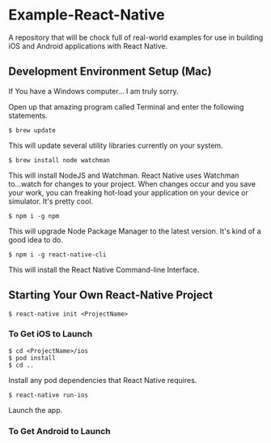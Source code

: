 # Example-React-Native
A repository that will be chock full of real-world examples for use in building iOS and Android applications with React Native.

## Development Environment Setup (Mac)
If You have a Windows computer... I am truly sorry.

Open up that amazing program called Terminal and enter the following statements.

```
$ brew update
```
This will update several utility libraries currently on your system.

```
$ brew install node watchman
```
This will install NodeJS and Watchman. React Native uses Watchman to...watch for changes to your project. When changes occur and you save your work, you can freaking hot-load your application on your device or simulator. It's pretty cool.

```
$ npm i -g npm
```
This will upgrade Node Package Manager to the latest version. It's kind of a good idea to do.

```
$ npm i -g react-native-cli
```
This will install the React Native Command-line Interface.

## Starting Your Own React-Native Project

```
$ react-native init <ProjectName>
```

### To Get iOS to Launch

```
$ cd <ProjectName>/ios
$ pod install
$ cd ..
```
Install any pod dependencies that React Native requires.

```
$ react-native run-ios
```
Launch the app.

### To Get Android to Launch
